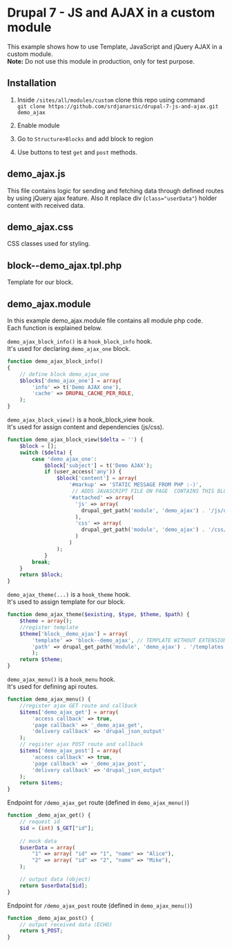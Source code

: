 # Drupal 7 - JS and AJAX in a custom module

This example shows how to use Template, JavaScript and jQuery AJAX in a custom module.\
**Note:** Do not use this module in production, only for test purpose.

## Installation

1. Inside `/sites/all/modules/custom` clone this repo using command\
`
git clone https://github.com/srdjanarsic/drupal-7-js-and-ajax.git demo_ajax
`

2. Enable module

3. Go to `Structure>Blocks` and add block to region

4. Use buttons to test `get` and `post` methods.


## demo_ajax.js

This file contains logic for sending and fetching data through defined routes by using jQuery ajax feature. Also it replace div (`class="userData"`) holder  content with received data.

## demo_ajax.css

CSS classes used for styling.

## block--demo_ajax.tpl.php

Template for our block.

## demo_ajax.module

In this example demo_ajax.module file contains all module php code.\
Each function is explained below.

`demo_ajax_block_info()` is a `hook_block_info` hook.\
It's used for declaring `demo_ajax_one` block.

```php
function demo_ajax_block_info()
{
    // define block demo_ajax_one
    $blocks['demo_ajax_one'] = array(
        'info' => t('Demo AJAX one'),
        'cache' => DRUPAL_CACHE_PER_ROLE,
    );
}
```

`demo_ajax_block_view()` is a hook_block_view hook.\
It's used for assign content and dependencies (js/css).
```php
function demo_ajax_block_view($delta = '') {
    $block = [];
    switch ($delta) {
        case 'demo_ajax_one':
            $block['subject'] = t('Demo AJAX');
            if (user_access('any')) {
                $block['content'] = array(
                    '#markup' => 'STATIC MESSAGE FROM PHP :-)',
                     // ADDS JAVASCRIPT FILE ON PAGE  CONTAINS THIS BLOCK
                    '#attached' => array(
                      'js' => array(
                        drupal_get_path('module', 'demo_ajax') . '/js/demo_ajax.js',
                      ),
                      'css' => array(
                        drupal_get_path('module', 'demo_ajax') . '/css/demo_ajax.css',
                      )
                    )
                );
            }
        break;
    }
    return $block;
}
```

`demo_ajax_theme(...)` is a `hook_theme` hook.\
It's used to assign template for our block.  

```php
function demo_ajax_theme($existing, $type, $theme, $path) {
    $theme = array();
    //register template
    $theme['block__demo_ajax'] = array(
        'template' => 'block--demo_ajax', // TEMPLATE WITHOUT EXTENSION
        'path' => drupal_get_path('module', 'demo_ajax') . '/templates', // TEMPLATES DIRECTORY
        );
    return $theme;
}
```

`demo_ajax_menu()` is a `hook_menu` hook.\
It's used for defining api routes.

```php
function demo_ajax_menu() {
    //register ajax GET route and callback
    $items['demo_ajax_get'] = array(
        'access callback' => true,
        'page callback' => '_demo_ajax_get',
        'delivery callback' => 'drupal_json_output' 
    );
    // register ajax POST route and callback
    $items['demo_ajax_post'] = array(
        'access callback' => true,
        'page callback' => '_demo_ajax_post',
        'delivery callback' => 'drupal_json_output' 
    );
    return $items;
}
```

Endpoint for `/demo_ajax_get` route (defined in `demo_ajax_menu()`)
```php
function _demo_ajax_get() {
    // request id
    $id = (int) $_GET["id"];
    
    // mock data
    $userData = array(
        "1" => array( "id" => "1", "name" => "Alice"),
        "2" => array( "id" => "2", "name" => "Mike"),
    );

    // output data (object)
    return $userData[$id];
}
```

Endpoint for `/demo_ajax_post` route (defined in `demo_ajax_menu()`)

```php
function _demo_ajax_post() {
    // output received data (ECHO)
    return $_POST;
}
```
